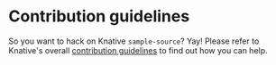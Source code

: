 # Contribution guidelines

So you want to hack on Knative `sample-source`? Yay! Please refer to
Knative's overall
[contribution guidelines](https://github.com/knative/docs/blob/master/community/CONTRIBUTING.md)
to find out how you can help.
